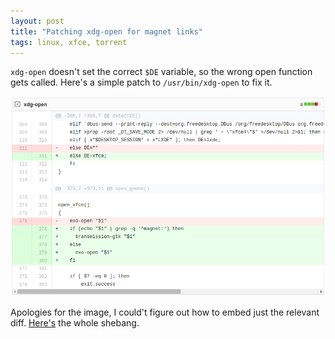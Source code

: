 ```yaml
---
layout: post
title: "Patching xdg-open for magnet links"
tags: linux, xfce, torrent
---
```


`xdg-open` doesn't set the correct `$DE` variable, so the wrong open function
gets called. Here's a simple patch to `/usr/bin/xdg-open` to fix it.

![diff](/assets/posts/patching-xdg-open-for-magnet-links/xdg-open-gist-diff.png)

Apologies for the image, I could't figure out how to embed just the relevant
diff. [Here's](https://gist.github.com/jc00ke/26a97113bcf21b8e05a7/revisions) the whole
shebang.
